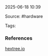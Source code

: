
2025-06-18 10:39

Source: #hardware 

Tags: 




### References
[hextree.io](https://app.hextree.io/courses/android-bluetooth-reversing/bluetooth-basics)